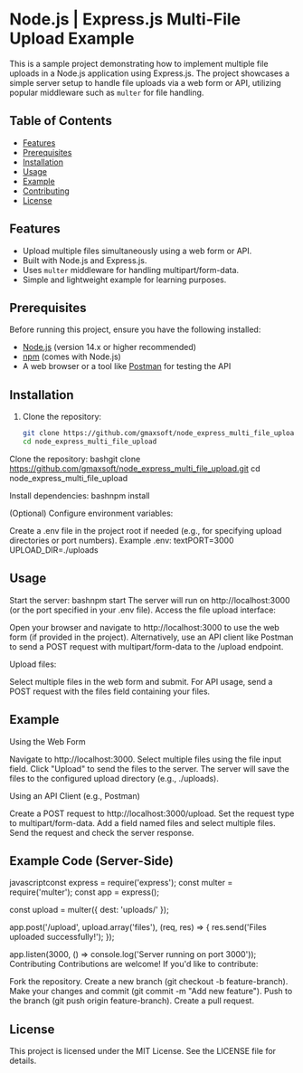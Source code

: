 # Node.js | Express.js Multi-File Upload Example

This is a sample project demonstrating how to implement multiple file uploads in a Node.js application using Express.js. The project showcases a simple server setup to handle file uploads via a web form or API, utilizing popular middleware such as `multer` for file handling.

## Table of Contents
- [Features](#features)
- [Prerequisites](#prerequisites)
- [Installation](#installation)
- [Usage](#usage)
- [Example](#example)
- [Contributing](#contributing)
- [License](#license)

## Features
- Upload multiple files simultaneously using a web form or API.
- Built with Node.js and Express.js.
- Uses `multer` middleware for handling multipart/form-data.
- Simple and lightweight example for learning purposes.

## Prerequisites
Before running this project, ensure you have the following installed:
- [Node.js](https://nodejs.org/) (version 14.x or higher recommended)
- [npm](https://www.npmjs.com/) (comes with Node.js)
- A web browser or a tool like [Postman](https://www.postman.com/) for testing the API

## Installation
1. Clone the repository:
   ```bash
   git clone https://github.com/gmaxsoft/node_express_multi_file_upload.git
   cd node_express_multi_file_upload

Clone the repository:
bashgit clone https://github.com/gmaxsoft/node_express_multi_file_upload.git
cd node_express_multi_file_upload

Install dependencies:
bashnpm install

(Optional) Configure environment variables:

Create a .env file in the project root if needed (e.g., for specifying upload directories or port numbers).
Example .env:
textPORT=3000
UPLOAD_DIR=./uploads


## Usage

Start the server:
bashnpm start
The server will run on http://localhost:3000 (or the port specified in your .env file).
Access the file upload interface:

Open your browser and navigate to http://localhost:3000 to use the web form (if provided in the project).
Alternatively, use an API client like Postman to send a POST request with multipart/form-data to the /upload endpoint.


Upload files:

Select multiple files in the web form and submit.
For API usage, send a POST request with the files field containing your files.

## Example

Using the Web Form

Navigate to http://localhost:3000.
Select multiple files using the file input field.
Click "Upload" to send the files to the server.
The server will save the files to the configured upload directory (e.g., ./uploads).

Using an API Client (e.g., Postman)

Create a POST request to http://localhost:3000/upload.
Set the request type to multipart/form-data.
Add a field named files and select multiple files.
Send the request and check the server response.

## Example Code (Server-Side)

javascriptconst express = require('express');
const multer = require('multer');
const app = express();

const upload = multer({ dest: 'uploads/' });

app.post('/upload', upload.array('files'), (req, res) => {
  res.send('Files uploaded successfully!');
});

app.listen(3000, () => console.log('Server running on port 3000'));
Contributing
Contributions are welcome! If you'd like to contribute:

Fork the repository.
Create a new branch (git checkout -b feature-branch).
Make your changes and commit (git commit -m "Add new feature").
Push to the branch (git push origin feature-branch).
Create a pull request.

## License

This project is licensed under the MIT License. See the LICENSE file for details.
